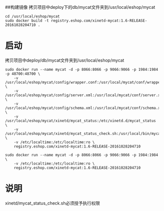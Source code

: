 ##构建镜像
拷贝项目中deploy下的db/mycat文件夹到/usr/local/eshop/mycat
```
cd /usr/local/eshop/mycat
sudo docker build -t registry.eshop.com/xinetd-mycat:1.6-RELEASE-20161028204710 .
```

启动
======
拷贝项目中deploy/db/mycat文件夹到/usr/local/eshop/mycat
```
sudo docker run --name mycat -d -p 8066:8066 -p 9066:9066 -p 1984:1984 -p 48700:48700 \
    -v /usr/local/eshop/mycat/config/wrapper.conf:/usr/local/mycat/conf/wrapper.conf \
    -v /usr/local/eshop/mycat/config/server.xml:/usr/local/mycat/conf/server.xml \
    -v /usr/local/eshop/mycat/config/schema.xml:/usr/local/mycat/conf/schema.xml \
    -v /usr/local/eshop/mycat/xinetd/mycat_status:/etc/xinetd.d/mycat_status \
    -v /usr/local/eshop/mycat/xinetd/mycat_status_check.sh:/usr/local/bin/mycat_status_check.sh \
    -v /etc/localtime:/etc/localtime:ro \
    registry.eshop.com/xinetd-mycat:1.6-RELEASE-20161028204710
```
```
sudo docker run --name mycat -d -p 8066:8066 -p 9066:9066 -p 1984:1984 \
    -v /etc/localtime:/etc/localtime:ro \
    registry.eshop.com/xinetd-mycat:1.6-RELEASE-20161028204710
```

说明
======
xinetd/mycat_status_check.sh必须授予执行权限